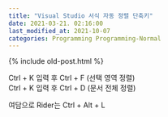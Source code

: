 ```yaml
---
title: "Visual Studio 서식 자동 정렬 단축키"
date: 2021-03-21. 02:16:00
last_modified_at: 2021-10-07
categories: Programming Programming-Normal
---
```

{% include old-post.html %}

Ctrl + K 입력 후 Ctrl + F (선택 영역 정렬)  
Ctrl + K 입력 후 Ctrl + D (문서 전체 정렬)

여담으로 Rider는 Ctrl + Alt + L